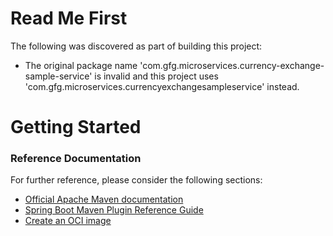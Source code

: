 # Read Me First
The following was discovered as part of building this project:

* The original package name 'com.gfg.microservices.currency-exchange-sample-service' is invalid and this project uses 'com.gfg.microservices.currencyexchangesampleservice' instead.

# Getting Started

### Reference Documentation
For further reference, please consider the following sections:

* [Official Apache Maven documentation](https://maven.apache.org/guides/index.html)
* [Spring Boot Maven Plugin Reference Guide](https://docs.spring.io/spring-boot/docs/2.7.3/maven-plugin/reference/html/)
* [Create an OCI image](https://docs.spring.io/spring-boot/docs/2.7.3/maven-plugin/reference/html/#build-image)

